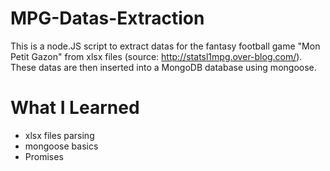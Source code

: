 # MPG-Datas-Extraction

This is a node.JS script to extract datas for the fantasy football game "Mon Petit Gazon" from xlsx files (source: http://statsl1mpg.over-blog.com/). 
These datas are then inserted into a MongoDB database using mongoose.

# What I Learned

* xlsx files parsing
* mongoose basics
* Promises
